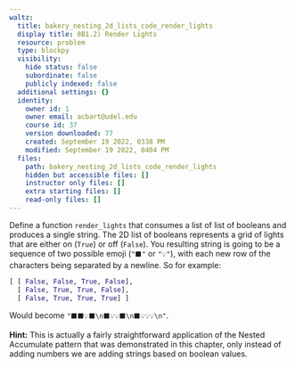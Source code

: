 ```yaml
---
waltz:
  title: bakery_nesting_2d_lists_code_render_lights
  display title: 8B1.2) Render Lights
  resource: problem
  type: blockpy
  visibility:
    hide status: false
    subordinate: false
    publicly indexed: false
  additional settings: {}
  identity:
    owner id: 1
    owner email: acbart@udel.edu
    course id: 37
    version downloaded: 77
    created: September 19 2022, 0338 PM
    modified: September 19 2022, 0404 PM
  files:
    path: bakery_nesting_2d_lists_code_render_lights
    hidden but accessible files: []
    instructor only files: []
    extra starting files: []
    read-only files: []
---
```

Define a function `render_lights` that consumes a list of list of booleans and produces a single string. The 2D list of booleans represents a grid of lights that are either on (`True`) or off (`False`). You resulting string is going to be a sequence of two possible emoji (`"⬛"` or `"💡"`), with each new row of the characters being separated by a newline. So for example:

```python
[ [ False, False, True, False],
  [ False, True, True, False],
  [ False, True, True, True] ]
```

Would become `"⬛⬛💡⬛\n⬛💡💡⬛\n⬛💡💡💡\n"`.

**Hint:** This is actually a fairly straightforward application of the Nested Accumulate pattern that was demonstrated in this chapter, only instead of adding numbers we are adding strings based on boolean values.